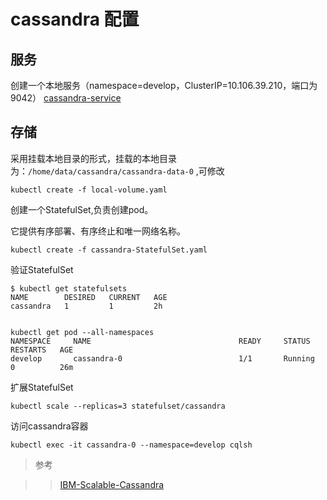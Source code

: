 # cassandra 配置

## 服务

创建一个本地服务（namespace=develop，ClusterIP=10.106.39.210，端口为9042）
[cassandra-service](/cassandra/cassandra-service.yaml)



## 存储

采用挂载本地目录的形式，挂载的本地目录为：`/home/data/cassandra/cassandra-data-0` ,可修改

	kubectl create -f local-volume.yaml

创建一个StatefulSet,负责创建pod。

它提供有序部署、有序终止和唯一网络名称。

	kubectl create -f cassandra-StatefulSet.yaml

验证StatefulSet

    $ kubectl get statefulsets
    NAME        DESIRED   CURRENT   AGE
    cassandra   1         1         2h


    kubectl get pod --all-namespaces
    NAMESPACE     NAME                                 READY     STATUS    RESTARTS   AGE
    develop       cassandra-0                          1/1       Running   0          26m

扩展StatefulSet

    kubectl scale --replicas=3 statefulset/cassandra

访问cassandra容器

    kubectl exec -it cassandra-0 --namespace=develop cqlsh
    
    

>参考

>>[IBM-Scalable-Cassandra](https://github.com/IBM/Scalable-Cassandra-deployment-on-Kubernetes/)

